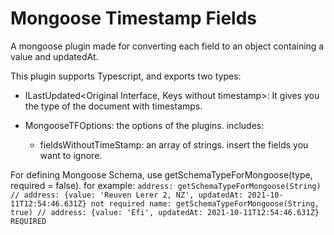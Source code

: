 # Mongoose Timestamp Fields

A mongoose plugin made for converting each field to an object containing a value and updatedAt.

This plugin supports Typescript, and exports two types: 

 - ILastUpdated<Original Interface, Keys without timestamp>: It gives you the type of the document with timestamps.

 - MongooseTFOptions: the options of the plugins. includes: 
   - fieldsWithoutTimeStamp: an array of strings. insert the fields you want to ignore.

For defining Mongoose Schema, use getSchemaTypeForMongoose(type, required = false). for example: 
``address: getSchemaTypeForMongoose(String) // address: {value: 'Reuven Lerer 2, NZ', updatedAt: 2021-10-11T12:54:46.631Z} not required
name: getSchemaTypeForMongoose(String, true) // address: {value: 'Efi', updatedAt: 2021-10-11T12:54:46.631Z} REQUIRED``